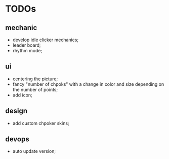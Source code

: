 # TODOs

## mechanic

* develop idle clicker mechanics;
* leader board;
* rhythm mode;

## ui

* centering the picture;
* fancy "number of chpoks" with a change in color and size depending on the number of points;
* add icon;

## design

* add custom chpoker skins;

## devops

* auto update version;
